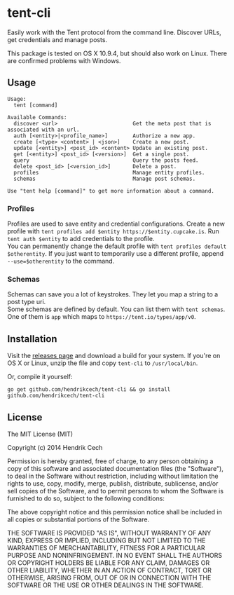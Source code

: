 tent-cli
======

Easily work with the Tent protocol from the command line. Discover URLs, get credentials and manage posts.

This package is tested on OS X 10.9.4, but should also work on Linux. There are confirmed problems with Windows.

## Usage
```
Usage:
  tent [command]

Available Commands:
  discover <url>                        Get the meta post that is associated with an url.
  auth [<entity>|<profile_name>]        Authorize a new app.
  create [<type> <content> | <json>]    Create a new post.
  update [<entity>] <post_id> <content> Update an existing post.
  get [<entity>] <post_id> [<version>]  Get a single post.
  query                                 Query the posts feed.
  delete <post_id> [<version_id>]       Delete a post.
  profiles                              Manage entity profiles.
  schemas                               Manage post schemas.

Use "tent help [command]" to get more information about a command.
```

### Profiles
Profiles are used to save entity and credential configurations. Create a new profile with `tent profiles add $entity https://$entity.cupcake.is`. Run `tent auth $entity` to add credentials to the profile.  
You can permanently change the default profile with `tent profiles default $otherentity`. If you just want to temporarily use a different profile, append `--use=$otherentity` to the command.

### Schemas
Schemas can save you a lot of keystrokes. They let you map a string to a post type uri.  
Some schemas are defined by default. You can list them with `tent schemas`. One of them is `app` which  maps to `https://tent.io/types/app/v0`.

## Installation
Visit the [releases page](https://github.com/hendrikcech/tent-cli/releases/latest) and download a build for your system. If you're on OS X or Linux, unzip the file and copy `tent-cli` to `/usr/local/bin`.

Or, compile it yourself:
```
go get github.com/hendrikcech/tent-cli && go install github.com/hendrikcech/tent-cli
```

## License
The MIT License (MIT)

Copyright (c) 2014 Hendrik Cech

Permission is hereby granted, free of charge, to any person obtaining a copy
of this software and associated documentation files (the "Software"), to deal
in the Software without restriction, including without limitation the rights
to use, copy, modify, merge, publish, distribute, sublicense, and/or sell
copies of the Software, and to permit persons to whom the Software is
furnished to do so, subject to the following conditions:

The above copyright notice and this permission notice shall be included in all
copies or substantial portions of the Software.

THE SOFTWARE IS PROVIDED "AS IS", WITHOUT WARRANTY OF ANY KIND, EXPRESS OR
IMPLIED, INCLUDING BUT NOT LIMITED TO THE WARRANTIES OF MERCHANTABILITY,
FITNESS FOR A PARTICULAR PURPOSE AND NONINFRINGEMENT. IN NO EVENT SHALL THE
AUTHORS OR COPYRIGHT HOLDERS BE LIABLE FOR ANY CLAIM, DAMAGES OR OTHER
LIABILITY, WHETHER IN AN ACTION OF CONTRACT, TORT OR OTHERWISE, ARISING FROM,
OUT OF OR IN CONNECTION WITH THE SOFTWARE OR THE USE OR OTHER DEALINGS IN THE
SOFTWARE.
